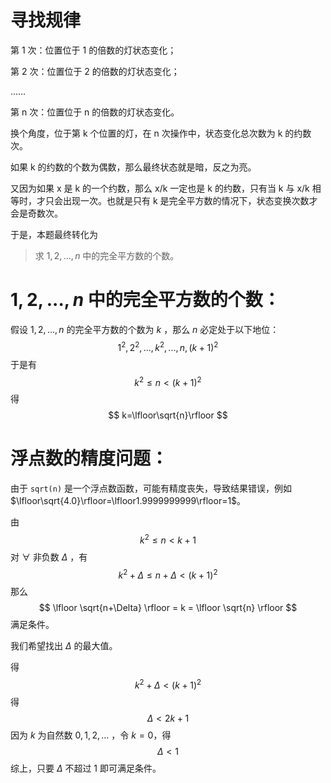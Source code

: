 # 寻找规律

第 1 次：位置位于 1 的倍数的灯状态变化；

第 2 次：位置位于 2 的倍数的灯状态变化；

……

第 n 次：位置位于 n 的倍数的灯状态变化。



换个角度，位于第 k 个位置的灯，在 n 次操作中，状态变化总次数为 k 的约数次。

如果 k 的约数的个数为偶数，那么最终状态就是暗，反之为亮。

又因为如果 x 是 k 的一个约数，那么 x/k 一定也是 k 的约数，只有当 k 与 x/k 相等时，才只会出现一次。也就是只有 k 是完全平方数的情况下，状态变换次数才会是奇数次。

于是，本题最终转化为

> 求 $1,2,...,n$ 中的完全平方数的个数。



#  $1,2,...,n$ 中的完全平方数的个数：

假设 $1,2,...,n$ 的完全平方数的个数为 $k$ ，那么 $n$ 必定处于以下地位：
$$
1^2,2^2,...,k^2,...,n,(k+1)^2
$$
于是有
$$
k^2\le n\lt (k+1)^2
$$
得
$$
k=\lfloor\sqrt{n}\rfloor
$$


# 浮点数的精度问题：

由于 `sqrt(n)` 是一个浮点数函数，可能有精度丧失，导致结果错误，例如 $\lfloor\sqrt{4.0}\rfloor=\lfloor1.9999999999\rfloor=1$。

由
$$
k^2 \le n \lt k+1
$$
对 $\forall$ 非负数 $\Delta$ ，有
$$
k^2+\Delta \le n+\Delta \lt (k+1)^2
$$
那么
$$
\lfloor \sqrt{n+\Delta} \rfloor = k = \lfloor \sqrt{n} \rfloor
$$
满足条件。

我们希望找出 $\Delta$ 的最大值。

得
$$
k^2+\Delta \lt (k+1)^2
$$
 得
$$
\Delta < 2k+1
$$
因为 $k$ 为自然数 $0,1,2,...$ ，令 $k=0$，得
$$
\Delta < 1
$$
综上，只要 $\Delta$ 不超过 1 即可满足条件。

